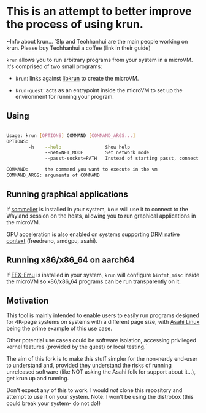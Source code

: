 # This is an attempt to better improve the process of using krun.



~Info about krun...
`Slp and Teohhanhui are the main people working on krun. Please buy Teohhanhui a coffee (link in their guide)

`krun` allows you to run arbitrary programs from your system in a microVM. It's comprised of two small programs:

- `krun`: links against [libkrun](https://github.com/containers/libkrun) to create the microVM.

- `krun-guest`: acts as an entrypoint inside the microVM to set up the environment for running your program.

## Using

``` sh

Usage: krun [OPTIONS] COMMAND [COMMAND_ARGS...]
OPTIONS:
        -h    --help                Show help
              --net=NET_MODE        Set network mode
              --passt-socket=PATH   Instead of starting passt, connect to passt socket at PATHNET_MODE can be either TSI (default) or PASST

COMMAND:      the command you want to execute in the vm
COMMAND_ARGS: arguments of COMMAND

```

## Running graphical applications

If [sommelier](https://chromium.googlesource.com/chromiumos/platform2/+/master/vm_tools/sommelier) is installed in your system, `krun` will use it to connect to the Wayland session on the hosts, allowing you to run graphical applications in the microVM.

GPU acceleration is also enabled on systems supporting [DRM native context](https://indico.freedesktop.org/event/2/contributions/53/attachments/76/121/XDC2022_%20virtgpu%20drm%20native%20context.pdf) (freedreno, amdgpu, asahi).

## Running x86/x86_64 on aarch64

If [FEX-Emu](https://fex-emu.com/) is installed in your system, `krun` will configure `binfmt_misc` inside the microVM so x86/x86_64 programs can be run transparently on it.

## Motivation

This tool is mainly intended to enable users to easily run programs designed for 4K-page systems on systems with a different page size, with [Asahi Linux](https://asahilinux.org/) being the prime example of this use case.

Other potential use cases could be software isolation, accessing privileged kernel features (provided by the guest) or local testing.`

The aim of this fork is to make this stuff simpler for the non-nerdy end-user to understand and, provided they understand the risks of running unreleased software (like NOT asking the Asahi folk for support about it...), get krun up and running.

Don't expect any of this to work. I would *not* clone this repository and attempt to use it on your system. Note: I won't be using the distrobox (this could break your system- do not do!)

